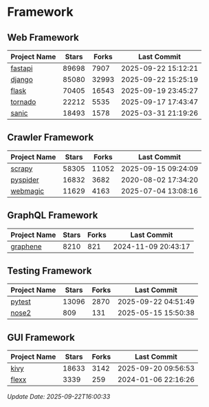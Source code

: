 # Framework

## Web Framework
| Project Name | Stars | Forks | Last Commit |
| ------------ | ----- | ----- | ----------- |
| [fastapi](https://github.com/fastapi/fastapi) | 89698 | 7907 | 2025-09-22 15:12:21 |
| [django](https://github.com/django/django) | 85080 | 32993 | 2025-09-22 15:25:19 |
| [flask](https://github.com/pallets/flask) | 70405 | 16543 | 2025-09-19 23:45:27 |
| [tornado](https://github.com/tornadoweb/tornado) | 22212 | 5535 | 2025-09-17 17:43:47 |
| [sanic](https://github.com/sanic-org/sanic) | 18493 | 1578 | 2025-03-31 21:19:26 |

## Crawler Framework
| Project Name | Stars | Forks | Last Commit |
| ------------ | ----- | ----- | ----------- |
| [scrapy](https://github.com/scrapy/scrapy) | 58305 | 11052 | 2025-09-15 09:24:09 |
| [pyspider](https://github.com/binux/pyspider) | 16832 | 3682 | 2020-08-02 17:34:20 |
| [webmagic](https://github.com/code4craft/webmagic) | 11629 | 4163 | 2025-07-04 13:08:16 |

## GraphQL Framework
| Project Name | Stars | Forks | Last Commit |
| ------------ | ----- | ----- | ----------- |
| [graphene](https://github.com/graphql-python/graphene) | 8210 | 821 | 2024-11-09 20:43:17 |

## Testing Framework
| Project Name | Stars | Forks | Last Commit |
| ------------ | ----- | ----- | ----------- |
| [pytest](https://github.com/pytest-dev/pytest) | 13096 | 2870 | 2025-09-22 04:51:49 |
| [nose2](https://github.com/nose-devs/nose2) | 809 | 131 | 2025-05-15 15:50:38 |

## GUI Framework
| Project Name | Stars | Forks | Last Commit |
| ------------ | ----- | ----- | ----------- |
| [kivy](https://github.com/kivy/kivy) | 18633 | 3142 | 2025-09-20 09:56:53 |
| [flexx](https://github.com/flexxui/flexx) | 3339 | 259 | 2024-01-06 22:16:26 |

*Update Date: 2025-09-22T16:00:33*